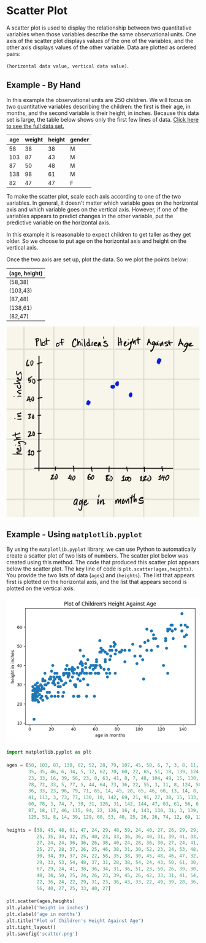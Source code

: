 # Scatter Plot

A scatter plot is used to display the relationship between two quantitative variables when those variables describe the same observational units.  One axis of the scatter plot displays values of the one of the variables, and the other axis displays values of the other variable.  Data are plotted as ordered pairs:

`(horizontal data value, vertical data value)`.

## Example - By Hand
In this example the observational units are 250 children.  We will focus on two quantitative variables describing the children: the first is their age, in months, and the second variable is their height, in inches.  Because this data set is large, the table below shows only the first few lines of data.  [Click here to see the full data set.](../data/kid-weights-UsingR.csv)

| age | weight | height | gender |
|-----|--------|--------|--------|
| 58  | 38     | 38     | M      |
| 103 | 87     | 43     | M      |
| 87  | 50     | 48     | M      |
| 138 | 98     | 61     | M      |
| 82  | 47     | 47     | F      |

To make the scatter plot, scale each axis according to one of the two variables.  In general, it doesn't matter which variable goes on the horizontal axis and which variable goes on the vertical axis. However, if one of the variables appears to predict changes in the other variable, put the predictive variable on the horizontal axis.  

In this example it is reasonable to expect children to get taller as they get older. So we choose to put age on the horizontal axis and height on the vertical axis.

Once the two axis are set up, plot the data.  So we plot the points below:

 | (age, height) 
|----------------|
 | (58,38)     | 
| (103,43)     | 
| (87,48)     | 
 | (138,61)     | 
| (82,47)     | 



![Scatter plot of children's ages and heights by hand](../image/scatter_by_hand.png)




## Example - Using `matplotlib.pyplot`

By using the `matplotlib.pyplot` library, we can use Python to automatically create a scatter plot of two lists of numbers.  The scatter plot below was created using this method. The code that produced this scatter plot appears below the scatter plot. The key line of code is `plt.scatter(ages,heights)`.  You provide the two lists of data (`ages`) and (`heights`). The list that appears first is plotted on the horizontal axis, and the list that appears second is plotted on the vertical axis.



![Scatter plot of children's ages and heights using matplotlib.pyplot](../image/scatter_age_height.png)



<!-- (Comment) Code for graph below is in level_1/code/scatter.py -->

```python
import matplotlib.pyplot as plt

ages = [58, 103, 87, 138, 82, 52, 28, 79, 107, 45, 58, 6, 7, 3, 8, 11, 128, 11, 14, 11, 52, 52, 64, 107, 44, 4, 6, 5, 
        35, 35, 46, 6, 34, 5, 12, 62, 70, 60, 22, 65, 51, 18, 139, 124, 7, 5, 28, 25, 43, 8, 84, 48, 63, 4, 10, 26, 59,
        23, 33, 16, 39, 56, 23, 8, 63, 41, 8, 7, 48, 104, 49, 15, 130, 111, 7, 73, 5, 37, 3, 61, 30, 4, 8, 4, 48, 18, 9,
        78, 72, 33, 5, 77, 5, 44, 64, 73, 36, 22, 55, 3, 11, 8, 124, 50, 117, 69, 39, 141, 42, 71, 55, 39, 7, 7, 111,
        36, 33, 23, 96, 79, 71, 65, 14, 45, 20, 65, 46, 60, 13, 14, 8, 4, 48, 68, 29, 7, 19, 108, 131, 75, 20, 21, 7,
        41, 113, 3, 73, 77, 130, 10, 142, 69, 21, 91, 27, 38, 15, 133, 61, 66, 78, 5, 139, 42, 40, 98, 36, 34, 19, 26,
        60, 78, 3, 74, 7, 39, 31, 126, 31, 142, 144, 47, 83, 61, 56, 6, 15, 36, 3, 67, 27, 101, 3, 3, 31, 5, 44, 101, 5,
        87, 18, 17, 46, 115, 94, 22, 126, 16, 4, 143, 130, 31, 3, 139, 105, 25, 12, 47, 5, 5, 11, 22, 10, 46, 53, 49, 3,
        125, 51, 8, 14, 39, 129, 60, 53, 40, 25, 26, 26, 74, 12, 69, 126, 113, 64, 10, 5, 23, 122, 5]

heights = [38, 43, 48, 61, 47, 24, 29, 48, 59, 24, 40, 27, 26, 29, 29, 28, 59, 28, 30, 24, 36, 36, 47, 48, 33, 23, 28,
           25, 35, 34, 32, 25, 40, 23, 33, 36, 36, 40, 31, 39, 41, 33, 58, 53, 31, 23, 33, 34, 36, 21, 48, 38, 36, 12,
           27, 24, 24, 36, 36, 26, 38, 40, 24, 28, 36, 30, 27, 24, 41, 33, 45, 30, 58, 48, 26, 36, 25, 32, 23, 40, 24,
           25, 27, 28, 37, 26, 25, 46, 38, 31, 30, 52, 23, 24, 53, 48, 36, 32, 36, 24, 29, 28, 54, 36, 50, 42, 34, 55,
           30, 34, 39, 37, 24, 22, 58, 35, 38, 30, 45, 48, 46, 47, 32, 35, 24, 49, 48, 40, 28, 32, 28, 22, 40, 38, 32,
           29, 33, 53, 54, 48, 37, 31, 28, 38, 54, 24, 43, 50, 61, 30, 61, 47, 40, 48, 33, 38, 30, 59, 42, 48, 36, 26,
           67, 29, 24, 41, 38, 36, 34, 31, 36, 51, 23, 50, 26, 39, 30, 58, 35, 50, 60, 42, 47, 43, 36, 24, 24, 38, 27,
           48, 34, 50, 25, 24, 26, 23, 39, 45, 26, 42, 33, 31, 41, 54, 51, 34, 59, 23, 23, 56, 58, 36, 24, 58, 52, 34,
           22, 36, 24, 22, 29, 31, 23, 36, 43, 33, 22, 49, 39, 28, 36, 39, 61, 39, 30, 36, 36, 26, 29, 45, 32, 43, 36,
           56, 40, 27, 25, 33, 40, 27]

plt.scatter(ages,heights)
plt.ylabel('height in inches')
plt.xlabel('age in months')
plt.title("Plot of Children's Height Against Age")
plt.tight_layout()
plt.savefig('scatter.png')
```
